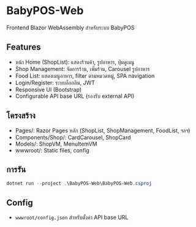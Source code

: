 # BabyPOS-Web

Frontend Blazor WebAssembly สำหรับระบบ BabyPOS

## Features
- หน้า Home (ShopList): แสดงร้านค้า, รูปอาหาร, ปุ่มดูเมนู
- Shop Management: จัดการร้าน, เพิ่มร้าน, Carousel รูปอาหาร
- Food List: แสดงเมนูอาหาร, filter ตามหมวดหมู่, SPA navigation
- Login/Register: ระบบล็อกอิน, JWT
- Responsive UI (Bootstrap)
- Configurable API base URL (รองรับ external API)

## โครงสร้าง
- Pages/: Razor Pages หลัก (ShopList, ShopManagement, FoodList, ฯลฯ)
- Components/Shop/: CardCarousel, ShopCard
- Models/: ShopVM, MenuItemVM
- wwwroot/: Static files, config

## การรัน
```powershell
dotnet run --project .\BabyPOS-Web\BabyPOS-Web.csproj
```

## Config
- `wwwroot/config.json` สำหรับตั้งค่า API base URL
